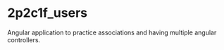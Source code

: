# 2p2c1f_users
Angular application to practice associations and having multiple angular controllers.
